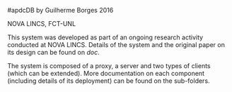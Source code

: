 #apdcDB
by Guilherme Borges 2016

NOVA LINCS, FCT-UNL

This system was developed as part of an ongoing research activity conducted at NOVA LINCS. Details of the system and the original paper on its design can be found on _doc_.

The system is composed of a proxy, a server and two types of clients (which can be extended). More documentation on each component (including details of its deployment) can be found on the sub-folders.
